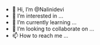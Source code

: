 - 👋 Hi, I’m @Nalinidevi
- 👀 I’m interested in ...
- 🌱 I’m currently learning ...
- 💞️ I’m looking to collaborate on ...
- 📫 How to reach me ...

<!---
Naliniamu/Naliniamu is a ✨ special ✨ repository because its `README.md` (this file) appears on your GitHub profile.
You can click the Preview link to take a look at your changes.
--->
